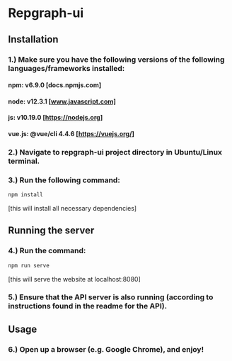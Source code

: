 # Repgraph-ui

## Installation

### 1.) Make sure you have the following versions of the following languages/frameworks installed:

#### npm: v6.9.0 [docs.npmjs.com]
#### node: v12.3.1 [www.javascript.com]
#### js: v10.19.0 [https://nodejs.org]
#### vue.js: @vue/cli 4.4.6 [https://vuejs.org/]

### 2.) Navigate to repgraph-ui project directory in Ubuntu/Linux terminal.
### 3.) Run the following command: 
```bash
npm install 
```
[this will install all necessary dependencies]


## Running the server


### 4.) Run the command: 
```bash 
npm run serve 
```
[this will serve the website at localhost:8080]
### 5.) Ensure that the API server is also running (according to instructions found in the readme for the API).

## Usage
### 6.) Open up a browser (e.g. Google Chrome), and enjoy!

